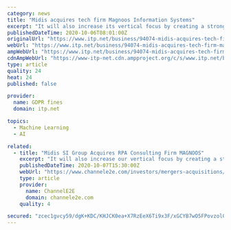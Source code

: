 ```yaml
---
category: news
title: "Midis acquires tech firm Magnoos Information Systems"
excerpt: "It will also increase its vertical focus by creating a strong digital ecosystem and increase our offerings in the AI/ML, AutoML space including ML Ops and help us explore VR/AR and MR Solutions."
publishedDateTime: 2020-10-06T08:01:00Z
originalUrl: "https://www.itp.net/business/94074-midis-acquires-tech-firm-magnoos-information-systems"
webUrl: "https://www.itp.net/business/94074-midis-acquires-tech-firm-magnoos-information-systems"
ampWebUrl: "https://www.itp.net/business/94074-midis-acquires-tech-firm-magnoos-information-systems?amp"
cdnAmpWebUrl: "https://www-itp-net.cdn.ampproject.org/c/s/www.itp.net/business/94074-midis-acquires-tech-firm-magnoos-information-systems?amp"
type: article
quality: 24
heat: 24
published: false

provider:
  name: GDPR fines
  domain: itp.net

topics:
  - Machine Learning
  - AI

related:
  - title: "Midis SI Group Acquires RPA Consulting Firm MAGNOOS"
    excerpt: "It will also increase our vertical focus by creating a strong digital ecosystem and increase our offerings in the AI/ML, AutoML space including ML Ops and help us explore VR/AR and MR Solutions.” Michael Halas, managing partner, MAGNOOS, added ..."
    publishedDateTime: 2020-10-07T15:30:00Z
    webUrl: "https://www.channele2e.com/investors/mergers-acquisitions/midis-si-group-buys-rpa-consulting-firm-magnoos/"
    type: article
    provider:
      name: ChannelE2E
      domain: channele2e.com
    quality: 4

secured: "zcec1gvcy59/dgK+KDC/KHJCK0ea+X7RzEeX6Ti9x3F/xGCYB7wO5FPovzol0Iyao4T1kBzAMcI5TDZZ7cLf2uSz2a5TfRpspm+o48NjgXOc7NOfYiqF5eyWYrUYA3Zi6L6QEmH72Mrqr68kDomnTs3uN7DfAPhwgkGkRiZ827+2oa2wjLyQIKonLSQ2jd2xnFgDbNZBPxkEKCEqpE5t+am2KDPm+LZRyT/rSBptOpe7e/C4Ji6MT8bSyWaeibXrJakYnQWmbeRxFT1Nya0y0eV/MXVaxzoxuxP8GK6695xKy3y6TiuS6QEKf4HUt8xoiR80m16D9swzPYkXBoSCi+7BX5hEmEegnWvJNF37U6k=;fhxhM7BwR2d3xXshWjHiHg=="
---
```


